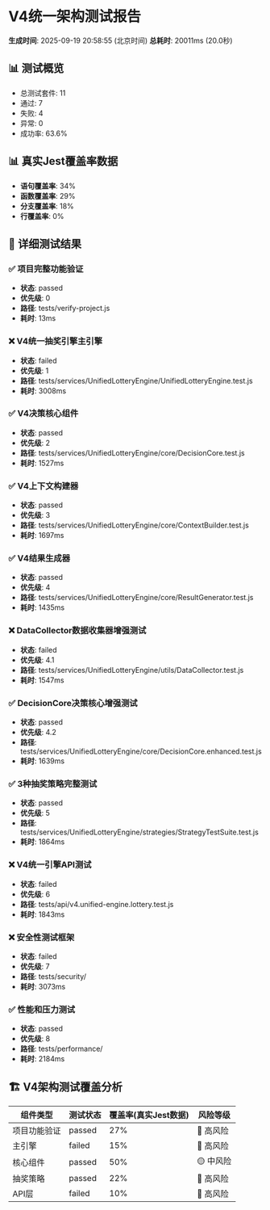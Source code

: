 # V4统一架构测试报告

**生成时间**: 2025-09-19 20:58:55 (北京时间)
**总耗时**: 20011ms (20.0秒)

## 📊 测试概览

- 总测试套件: 11
- 通过: 7
- 失败: 4
- 异常: 0
- 成功率: 63.6%

## 📊 真实Jest覆盖率数据

- **语句覆盖率**: 34%
- **函数覆盖率**: 29%
- **分支覆盖率**: 18%
- **行覆盖率**: 0%

## 🧪 详细测试结果

### ✅ 项目完整功能验证

- **状态**: passed
- **优先级**: 0
- **路径**: tests/verify-project.js
- **耗时**: 13ms

### ❌ V4统一抽奖引擎主引擎

- **状态**: failed
- **优先级**: 1
- **路径**: tests/services/UnifiedLotteryEngine/UnifiedLotteryEngine.test.js
- **耗时**: 3008ms

### ✅ V4决策核心组件

- **状态**: passed
- **优先级**: 2
- **路径**: tests/services/UnifiedLotteryEngine/core/DecisionCore.test.js
- **耗时**: 1527ms

### ✅ V4上下文构建器

- **状态**: passed
- **优先级**: 3
- **路径**: tests/services/UnifiedLotteryEngine/core/ContextBuilder.test.js
- **耗时**: 1697ms

### ✅ V4结果生成器

- **状态**: passed
- **优先级**: 4
- **路径**: tests/services/UnifiedLotteryEngine/core/ResultGenerator.test.js
- **耗时**: 1435ms

### ❌ DataCollector数据收集器增强测试

- **状态**: failed
- **优先级**: 4.1
- **路径**: tests/services/UnifiedLotteryEngine/utils/DataCollector.test.js
- **耗时**: 1547ms

### ✅ DecisionCore决策核心增强测试

- **状态**: passed
- **优先级**: 4.2
- **路径**: tests/services/UnifiedLotteryEngine/core/DecisionCore.enhanced.test.js
- **耗时**: 1639ms

### ✅ 3种抽奖策略完整测试

- **状态**: passed
- **优先级**: 5
- **路径**: tests/services/UnifiedLotteryEngine/strategies/StrategyTestSuite.test.js
- **耗时**: 1864ms

### ❌ V4统一引擎API测试

- **状态**: failed
- **优先级**: 6
- **路径**: tests/api/v4.unified-engine.lottery.test.js
- **耗时**: 1843ms

### ❌ 安全性测试框架

- **状态**: failed
- **优先级**: 7
- **路径**: tests/security/
- **耗时**: 3073ms

### ✅ 性能和压力测试

- **状态**: passed
- **优先级**: 8
- **路径**: tests/performance/
- **耗时**: 2184ms

## 🏗️ V4架构测试覆盖分析

| 组件类型 | 测试状态 | 覆盖率(真实Jest数据) | 风险等级 |
|---------|---------|---------------------|----------|
| 项目功能验证 | passed | 27% | 🔴 高风险 |
| 主引擎 | failed | 15% | 🔴 高风险 |
| 核心组件 | passed | 50% | 🟡 中风险 |
| 抽奖策略 | passed | 22% | 🔴 高风险 |
| API层 | failed | 10% | 🔴 高风险 |
